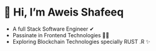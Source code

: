 <h1>👋 Hi, I’m Aweis Shafeeq</h1>

<ul>
  <li> 
    A full Stack Software Engineer ✔
  </li>
   <li> 
  Passinate in Frontend Technologies 🐱‍🏍
  </li>
   <li> 
   Exploring Blockchain Technologies specially RUST .R ✨
  </li>
</ul>

<!---
Awais419/Awais419 is a ✨ special ✨ repository because its `README.md` (this file) appears on your GitHub profile.
You can click the Preview link to take a look at your changes.
--->
